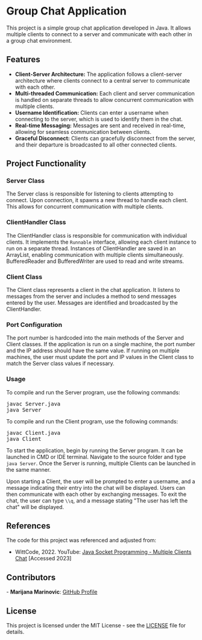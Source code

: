 <body>

<h1>Group Chat Application</h1>

<p>This project is a simple group chat application developed in Java. It allows multiple clients to connect to a server and communicate with each other in a group chat environment.</p>

<h2>Features</h2>
<ul>
  <li><strong>Client-Server Architecture:</strong> The application follows a client-server architecture where clients connect to a central server to communicate with each other.</li>
  <li><strong>Multi-threaded Communication:</strong> Each client and server communication is handled on separate threads to allow concurrent communication with multiple clients.</li>
  <li><strong>Username Identification:</strong> Clients can enter a username when connecting to the server, which is used to identify them in the chat.</li>
  <li><strong>Real-time Messaging:</strong> Messages are sent and received in real-time, allowing for seamless communication between clients.</li>
  <li><strong>Graceful Disconnect:</strong> Clients can gracefully disconnect from the server, and their departure is broadcasted to all other connected clients.</li>
</ul>

<h2>Project Functionality</h2>

<h3>Server Class</h3>
<p>The Server class is responsible for listening to clients attempting to connect. Upon connection, it spawns a new thread to handle each client. This allows for concurrent communication with multiple clients.</p>

<h3>ClientHandler Class</h3>
<p>The ClientHandler class is responsible for communication with individual clients. It implements the <code>Runnable</code> interface, allowing each client instance to run on a separate thread. Instances of ClientHandler are saved in an ArrayList, enabling communication with multiple clients simultaneously. BufferedReader and BufferedWriter are used to read and write streams.</p>

<h3>Client Class</h3>
<p>The Client class represents a client in the chat application. It listens to messages from the server and includes a method to send messages entered by the user. Messages are identified and broadcasted by the ClientHandler.</p>

<h3>Port Configuration</h3>
<p>The port number is hardcoded into the main methods of the Server and Client classes. If the application is run on a single machine, the port number and the IP address should have the same value. If running on multiple machines, the user must update the port and IP values in the Client class to match the Server class values if necessary.</p>

<h3>Usage</h3>
<p>To compile and run the Server program, use the following commands:</p>
<pre>
javac Server.java
java Server
</pre>

<p>To compile and run the Client program, use the following commands:</p>
<pre>
javac Client.java
java Client
</pre>

<p>To start the application, begin by running the Server program. It can be launched in CMD or IDE terminal. Navigate to the source folder and type <code>java Server</code>. Once the Server is running, multiple Clients can be launched in the same manner.</p>

<p>Upon starting a Client, the user will be prompted to enter a username, and a message indicating their entry into the chat will be displayed. Users can then communicate with each other by exchanging messages. To exit the chat, the user can type <code>\\q</code>, and a message stating "The user has left the chat" will be displayed.</p>

<h2>References</h2>

<p>The code for this project was referenced and adjusted from:</p>
<ul>
  <li>WittCode, 2022. YouTube: <a href="https://www.youtube.com/watch?v=gLfuZrrfKes&t=167s">Java Socket Programming - Multiple Clients Chat</a> [Accessed 2023]</li>
</ul>

<h2>Contributors</h2>

<p>- <strong>Marijana Marinovic</strong>: <a href="https://github.com/marijana-marinovic">GitHub Profile</a></p>

<h2>License</h2>

<p>This project is licensed under the MIT License - see the <a href="LICENSE">LICENSE</a> file for details.</p>

</body>
</html>
